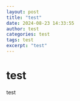 ```yaml
---
layout: post
title: "test"
date: 2024-08-23 14:33:55
author: test
categories: test
tags: test
excerpt: "test"
---
```

# test

test
